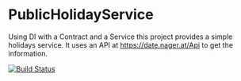 # PublicHolidayService
Using DI with a Contract and a Service this project provides a simple holidays service.  It uses an API at https://date.nager.at/Api to get the information.

[![Build Status](https://dev.azure.com/ijowett/HolidayService/_apis/build/status%2FPublicHolidayService.git?branchName=trunk)](https://dev.azure.com/ijowett/HolidayService/_build/latest?definitionId=1&branchName=trunk)
